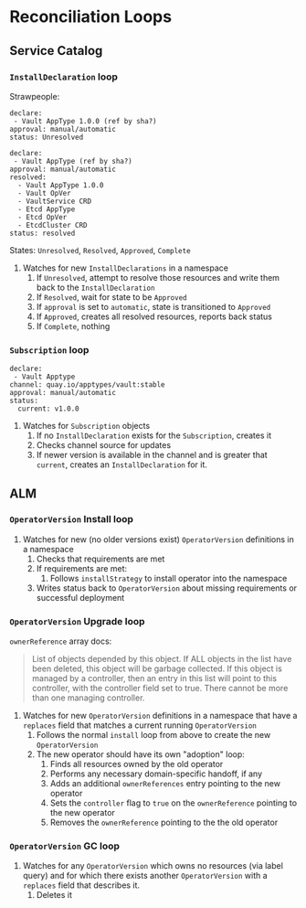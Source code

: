 # Reconciliation Loops

## Service Catalog

### `InstallDeclaration` loop

Strawpeople:

```
declare: 
 - Vault AppType 1.0.0 (ref by sha?)
approval: manual/automatic
status: Unresolved
```

```
declare: 
 - Vault AppType (ref by sha?)
approval: manual/automatic
resolved:
  - Vault AppType 1.0.0
  - Vault OpVer
  - VaultService CRD
  - Etcd AppType
  - Etcd OpVer
  - EtcdCluster CRD
status: resolved
```

States: `Unresolved`, `Resolved`, `Approved`, `Complete`

1. Watches for new `InstallDeclarations` in a namespace
    1. If `Unresolved`, attempt to resolve those resources and write them back to the `InstallDeclaration`
    1. If `Resolved`, wait for state to be `Approved`
      1. If `approval` is set to `automatic`, state is transitioned to `Approved`
    1. If `Approved`, creates all resolved resources, reports back status
    1. If `Complete`, nothing

### `Subscription` loop

```
declare: 
 - Vault Apptype 
channel: quay.io/apptypes/vault:stable
approval: manual/automatic
status:
  current: v1.0.0
```

1. Watches for `Subscription` objects
   1. If no `InstallDeclaration` exists for the `Subscription`, creates it
   1. Checks channel source for updates
     1. If newer version is available in the channel and is greater that `current`, creates an `InstallDeclaration` for it.

## ALM

### `OperatorVersion` Install loop
1. Watches for new (no older versions exist) `OperatorVersion` definitions in a namespace
    1. Checks that requirements are met
    1. If requirements are met:
        1. Follows `installStrategy` to install operator into the namespace
    1. Writes status back to `OperatorVersion` about missing requirements or successful deployment


### `OperatorVersion` Upgrade loop

`ownerReference` array docs:
> List of objects depended by this object. If ALL objects in the list have been deleted, this object will be garbage collected. If this object is managed by a controller, then an entry in this list will point to this controller, with the controller field set to true. There cannot be more than one managing controller.

1. Watches for new `OperatorVersion` definitions in a namespace that have a `replaces` field that matches a current running `OperatorVersion`
    1. Follows the normal `install` loop from above to create the new `OperatorVersion`
    1. The new operator should have its own "adoption" loop:
        1. Finds all resources owned by the old operator
        1. Performs any necessary domain-specific handoff, if any
        1. Adds an additional `ownerReferences` entry pointing to the new operator
        1. Sets the `controller` flag to `true` on the `ownerReference` pointing to the new operator
        1. Removes the `ownerReference` pointing to the the old operator

### `OperatorVersion` GC loop

1. Watches for any `OperatorVersion` which owns no resources (via label query) and for which there exists another `OperatorVersion` with a `replaces` field that describes it.
    1. Deletes it

